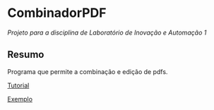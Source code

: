 # CombinadorPDF
 _Projeto para a disciplina de Laboratório de Inovação e Automação 1_

## **Resumo**
Programa que permite a combinação e edição de pdfs.

[Tutorial](/docs/TUTORIAL.md)

[Exemplo](/example/EXAMPLES.md)
